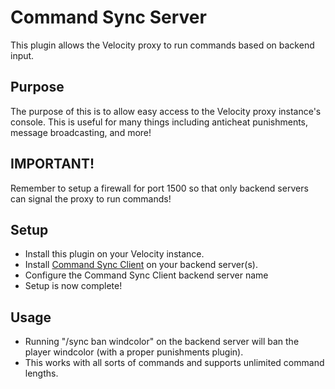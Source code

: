 # Command Sync Server

This plugin allows the Velocity proxy to run commands based on backend input.

## Purpose

The purpose of this is to allow easy access to the Velocity proxy instance's console. This is useful for many things including anticheat punishments, message broadcasting, and more!

## IMPORTANT!

Remember to setup a firewall for port 1500 so that only backend servers can signal the proxy to run commands!

## Setup

- Install this plugin on your Velocity instance.
- Install [Command Sync Client](https://github.com/Wind-Development/CommandSyncClient) on your backend server(s).
- Configure the Command Sync Client backend server name
- Setup is now complete! 

## Usage

- Running "/sync ban windcolor" on the backend server will ban the player windcolor (with a proper punishments plugin).
- This works with all sorts of commands and supports unlimited command lengths.


